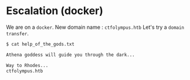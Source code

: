 # Escalation (docker)

We are on a `docker`.
New domain name : `ctfolympus.htb`
Let's try a `domain transfer`.

```bash
$ cat help_of_the_gods.txt 

Athena goddess will guide you through the dark...

Way to Rhodes...
ctfolympus.htb
```
